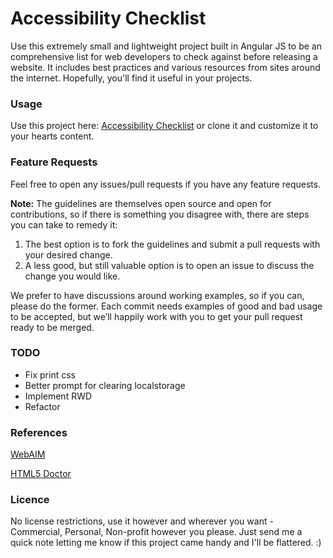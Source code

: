 <h1>Accessibility Checklist</h1>

Use this extremely small and lightweight project built in Angular JS to be an comprehensive list for web developers to check against before releasing a website. It includes best practices and various resources from sites around the internet. Hopefully, you'll find it useful in your projects.

### Usage

Use this project here: [Accessibility Checklist](http://checklist.crip.io) or clone it and customize it to your hearts content.

### Feature Requests

Feel free to open any issues/pull requests if you have any feature requests.

**Note:** The guidelines are themselves open source and open for contributions, so if there is something you disagree with, there are steps you can take to remedy it:

1. The best option is to fork the guidelines and submit a pull requests with your desired change.
2. A less good, but still valuable option is to open an issue to discuss the change you would like.

We prefer to have discussions around working examples, so if you can, please do the former. Each commit needs examples of good and bad usage to be accepted, but we’ll happily work with you to get your pull request ready to be merged.

### TODO

* Fix print css
* Better prompt for clearing localstorage
* Implement RWD
* Refactor

### References
[WebAIM](http://webaim.org/intro/)

[HTML5 Doctor](http://html5doctor.com/nav-element/)

### Licence
No license restrictions, use it however and wherever you want - Commercial, Personal, Non-profit however you please. Just send me a quick note letting me know if this project came handy and I'll be flattered. :)
